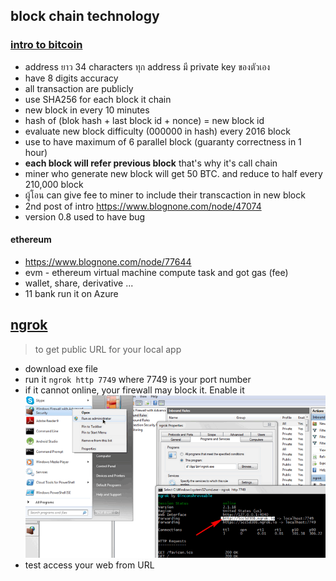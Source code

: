 ## block chain technology
### [intro to bitcoin](https://www.blognone.com/node/35180)
* address ยาว 34 characters ทุก address มี private key ของตัวเอง
* have 8 digits accuracy
* all transaction are publicly
* use SHA256 for each block it chain
* new block in every 10 minutes
* hash of (blok hash + last block id + nonce) = new block id
* evaluate new block difficulty (000000 in hash) every 2016 block
* use to have maximum of 6 parallel block (guaranty correctness in 1 hour)
* **each block will refer previous block** that's why it's call chain
* miner who generate new block will get 50 BTC. and reduce to half every 210,000 block
* ผู้โอน can give fee to miner to include their transcaction in new block
* 2nd post of intro https://www.blognone.com/node/47074
* version 0.8 used to have bug
#### ethereum
* https://www.blognone.com/node/77644
* evm - ethereum virtual machine compute task and got gas (fee)
* wallet, share, derivative ...
* 11 bank run it on Azure

## [ngrok](https://ngrok.com/)
> to get public URL for your local app
* download exe file
* run it `ngrok http 7749` where 7749 is your port number
* if it cannot online, your firewall may block it. Enable it
![](img/11a.gif)
* test access your web from URL
